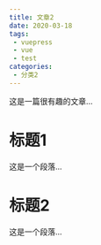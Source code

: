 ```yaml
---
title: 文章2
date: 2020-03-18
tags: 
 - vuepress
 - vue
 - test
categories:
 - 分类2
---
```




这是一篇很有趣的文章...

<!-- more -->

# 标题1

这是一个段落...

# 标题2

这是一个段落...